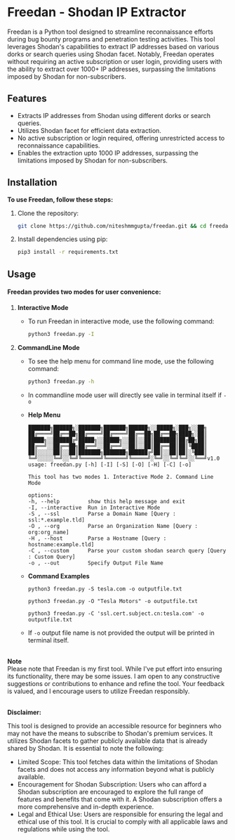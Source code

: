 # Freedan - Shodan IP Extractor

Freedan is a Python tool designed to streamline reconnaissance efforts during bug bounty programs and penetration testing activities. This tool leverages Shodan's capabilities to extract IP addresses based on various dorks or search queries using Shodan facet. Notably, Freedan operates without requiring an active subscription or user login, providing users with the ability to extract over 1000+ IP addresses, surpassing the limitations imposed by Shodan for non-subscribers.

## Features
- Extracts IP addresses from Shodan using different dorks or search queries.
- Utilizes Shodan facet for efficient data extraction.
- No active subscription or login required, offering unrestricted access to reconnaissance capabilities.
- Enables the extraction upto 1000 IP addresses, surpassing the limitations imposed by Shodan for non-subscribers.

## Installation

**To use Freedan, follow these steps:**

1. Clone the repository:

   ```bash
   git clone https://github.com/niteshmmgupta/freedan.git && cd freedan/
   ```
2. Install dependencies using pip:
   ```bash
   pip3 install -r requirements.txt
   ```

## Usage

#### Freedan provides two modes for user convenience:

1. **Interactive Mode**
    
    - To run Freedan in interactive mode, use the following command:

        ```bash
        python3 freedan.py -I
        ```

2. **CommandLine Mode**

    - To see the help menu for command line mode, use the following command:

        ```bash
        python3 freedan.py -h
        ```

    - In commandline mode user will directly see valie in terminal itself if `-o`

    - **Help Menu**
        ```
        ███████╗██████╗░███████╗███████╗██████╗░░█████╗░███╗░░██╗
        ██╔════╝██╔══██╗██╔════╝██╔════╝██╔══██╗██╔══██╗████╗░██║
        █████╗░░██████╔╝█████╗░░█████╗░░██║░░██║███████║██╔██╗██║
        ██╔══╝░░██╔══██╗██╔══╝░░██╔══╝░░██║░░██║██╔══██║██║╚████║
        ██║░░░░░██║░░██║███████╗███████╗██████╔╝██║░░██║██║░╚███║
        ╚═╝░░░░░╚═╝░░╚═╝╚══════╝╚══════╝╚═════╝░╚═╝░░╚═╝╚═╝░░╚══╝v1.0
        usage: freedan.py [-h] [-I] [-S] [-O] [-H] [-C] [-o]

        This tool has two modes 1. Interactive Mode 2. Command Line Mode

        options:
        -h, --help         show this help message and exit
        -I, --interactive  Run in Interactive Mode
        -S , --ssl         Parse a Domain Name [Query : ssl:*.example.tld]
        -O , --org         Parse an Organization Name [Query : org:org_name]
        -H , --host        Parse a Hostname [Query : hostname:example.tld]
        -C , --custom      Parse your custom shodan search query [Query : Custom Query]
        -o , --out         Specify Output File Name
        ```

    - **Command Examples**
        ```
        python3 freedan.py -S tesla.com -o outputfile.txt
        ```
        ```
        python3 freedan.py -O "Tesla Motors" -o outputfile.txt
        ```
        ```
        python3 freedan.py -C 'ssl.cert.subject.cn:tesla.com' -o outputfile.txt
        ```
    
    - If `-o` output file name is not provided the output will be printed in terminal itself. 

</br>**Note**</br>
Please note that Freedan is my first tool. While I've put effort into ensuring its functionality, there may be some issues. I am open to any constructive suggestions or contributions to enhance and refine the tool. Your feedback is valued, and I encourage users to utilize Freedan responsibly.

</br>**Disclaimer:**</br>

This tool is designed to provide an accessible resource for beginners who may not have the means to subscribe to Shodan's premium services. It utilizes Shodan facets to gather publicly available data that is already shared by Shodan. It is essential to note the following:

- Limited Scope: This tool fetches data within the limitations of Shodan facets and does not access any information beyond what is publicly available.
- Encouragement for Shodan Subscription: Users who can afford a Shodan subscription are encouraged to explore the full range of features and benefits that come with it. A Shodan subscription offers a more comprehensive and in-depth experience.
- Legal and Ethical Use: Users are responsible for ensuring the legal and ethical use of this tool. It is crucial to comply with all applicable laws and regulations while using the tool.